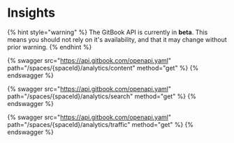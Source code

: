 # Insights

{% hint style="warning" %}
The GitBook API is currently in **beta**. This means you should not rely on it's availability, and that it may change without prior warning.
{% endhint %}

{% swagger src="https://api.gitbook.com/openapi.yaml" path="/spaces/{spaceId}/analytics/content" method="get" %}
{% endswagger %}

{% swagger src="https://api.gitbook.com/openapi.yaml" path="/spaces/{spaceId}/analytics/search" method="get" %}
{% endswagger %}

{% swagger src="https://api.gitbook.com/openapi.yaml" path="/spaces/{spaceId}/analytics/traffic" method="get" %}
{% endswagger %}
